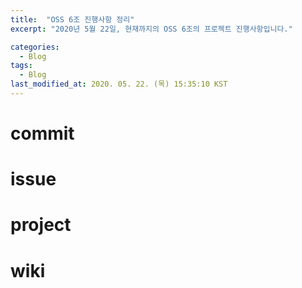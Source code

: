 ```yaml
---
title:  "OSS 6조 진행사항 정리"
excerpt: "2020년 5월 22일, 현재까지의 OSS 6조의 프로젝트 진행사항입니다."

categories:
  - Blog
tags:
  - Blog
last_modified_at: 2020. 05. 22. (목) 15:35:10 KST
---
```


# commit 

# issue

# project

# wiki

